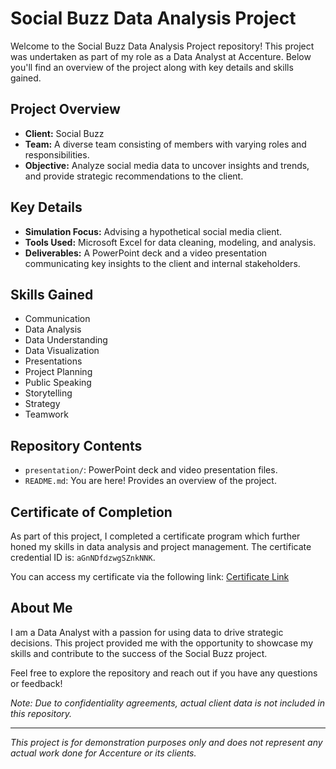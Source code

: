 # Social Buzz Data Analysis Project

Welcome to the Social Buzz Data Analysis Project repository! This project was undertaken as part of my role as a Data Analyst at Accenture. Below you'll find an overview of the project along with key details and skills gained.

## Project Overview

- **Client:** Social Buzz
- **Team:** A diverse team consisting of members with varying roles and responsibilities.
- **Objective:** Analyze social media data to uncover insights and trends, and provide strategic recommendations to the client.

## Key Details

- **Simulation Focus:** Advising a hypothetical social media client.
- **Tools Used:** Microsoft Excel for data cleaning, modeling, and analysis.
- **Deliverables:** A PowerPoint deck and a video presentation communicating key insights to the client and internal stakeholders.

## Skills Gained

- Communication
- Data Analysis
- Data Understanding
- Data Visualization
- Presentations
- Project Planning
- Public Speaking
- Storytelling
- Strategy
- Teamwork

## Repository Contents
- `presentation/`: PowerPoint deck and video presentation files.
- `README.md`: You are here! Provides an overview of the project.

## Certificate of Completion

As part of this project, I completed a certificate program which further honed my skills in data analysis and project management. The certificate credential ID is: `aGnNDfdzwgSZnkNNK`.

You can access my certificate via the following link:
[Certificate Link](https://forage-uploads-prod.s3.amazonaws.com/completion-certificates/Accenture%20North%20America/hzmoNKtzvAzXsEqx8_Accenture%20North%20America_kHkd7di7xerLqPGTX_1715640661970_completion_certificate.pdf)


## About Me

I am a Data Analyst with a passion for using data to drive strategic decisions. This project provided me with the opportunity to showcase my skills and contribute to the success of the Social Buzz project.

Feel free to explore the repository and reach out if you have any questions or feedback! 

*Note: Due to confidentiality agreements, actual client data is not included in this repository.*

---

*This project is for demonstration purposes only and does not represent any actual work done for Accenture or its clients.*
